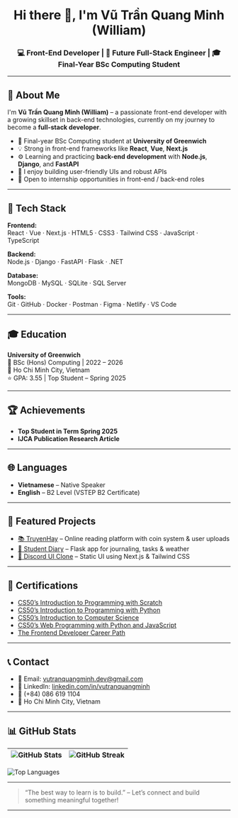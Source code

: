 <h1 align="center">Hi there 👋, I'm Vũ Trần Quang Minh (William)</h1>
<h3 align="center">💻 Front-End Developer | 🚀 Future Full-Stack Engineer | 🎓 Final-Year BSc Computing Student</h3>

---

## 💫 About Me

I'm **Vũ Trần Quang Minh (William)** – a passionate front-end developer with a growing skillset in back-end technologies, currently on my journey to become a **full-stack developer**.

- 🌱 Final-year BSc Computing student at **University of Greenwich**
- 💡 Strong in front-end frameworks like **React**, **Vue**, **Next.js**
- ⚙️ Learning and practicing **back-end development** with **Node.js**, **Django**, and **FastAPI**
- 💬 I enjoy building user-friendly UIs and robust APIs
- 🤝 Open to internship opportunities in front-end / back-end roles

---

## 🧠 Tech Stack

**Frontend:**  
React · Vue · Next.js · HTML5 · CSS3 · Tailwind CSS · JavaScript · TypeScript

**Backend:**  
Node.js · Django · FastAPI · Flask · .NET

**Database:**  
MongoDB · MySQL · SQLite · SQL Server

**Tools:**  
Git · GitHub · Docker · Postman · Figma · Netlify · VS Code

---

## 🎓 Education

**University of Greenwich**  
📘 BSc (Hons) Computing | 2022 – 2026  
📍 Ho Chi Minh City, Vietnam  
⭐ GPA: 3.55 | Top Student – Spring 2025

---

## 🏆 Achievements

- **Top Student in Term Spring 2025**  
- **IJCA Publication Research Article**

---

## 🌐 Languages

- **Vietnamese** – Native Speaker  
- **English** – B2 Level (VSTEP B2 Certificate)

---

## 🚀 Featured Projects

- [📚 TruyenHay](https://truyenhaynhe.com) – Online reading platform with coin system & user uploads  
- [📓 Student Diary](https://github.com/vutranquangminh/student-diary) – Flask app for journaling, tasks & weather  
- [💬 Discord UI Clone](https://github.com/vutranquangminh/discord-ui-clone) – Static UI using Next.js & Tailwind CSS

---

## 🏅 Certifications

- [CS50’s Introduction to Programming with Scratch](certificates/harvard-university-x-edX/cs50-introduction-to-programming-with-scratch/cs50-introduction-to-programming-with-scratch-certificate.pdf)  
- [CS50’s Introduction to Programming with Python](certificates/harvard-university-x-edX/cs50-introduction-to-programming-with-python/cs50-python-certificate.pdf) 
- [CS50’s Introduction to Computer Science](certificates/harvard-university-x-edX/cs50-introduction-to-computer-science/cs50-introduction-to-computer-science-certificate.pdf)
- [CS50’s Web Programming with Python and JavaScript](certificates/harvard-university-x-edX/cs50-web-programming-with-python-and-javascript/cs50-web-certificate.pdf)
- [The Frontend Developer Career Path](certificates/the-frontend-developer-career-path/scrimba-frontend-certificate.pdf)

---

## 📞 Contact

- 📧 Email: [vutranquangminh.dev@gmail.com](mailto:vutranquangminh.dev@gmail.com)  
- 💼 LinkedIn: [linkedin.com/in/vutranquangminh](https://linkedin.com/in/vutranquangminh)  
- 📱 (+84) 086 619 1104  
- 📍 Ho Chi Minh City, Vietnam

---

## 📊 GitHub Stats

| ![GitHub Stats](https://github-readme-stats.vercel.app/api?username=vutranquangminh&theme=dark&show_icons=true&count_private=true) | ![GitHub Streak](https://streak-stats.demolab.com/?user=vutranquangminh&theme=dark) |
|--|--|

![Top Languages](https://github-readme-stats.vercel.app/api/top-langs/?username=vutranquangminh&layout=compact&theme=dark)

---

> “The best way to learn is to build.” – Let’s connect and build something meaningful together!

---
